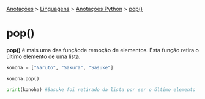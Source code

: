 <link rel="stylesheet" type="text/css" href="../../CSS/dark-theme.css">

[Anotações](../../) > [Linguagens](../Index.md) > [Anotações Python](./Index.md) > [pop()](./Pop.md)

# pop()
**pop()** é mais uma das funçãode remoção de elementos. Esta função retira o último elemento de uma lista.

```python
konoha = ["Naruto", "Sakura", "Sasuke"]

konoha.pop()

print(konoha) #Sasuke foi retirado da lista por ser o último elemento
```